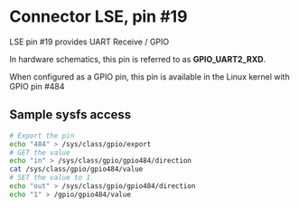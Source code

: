 # Connector LSE, pin #19

LSE pin #19 provides UART Receive / GPIO

In hardware schematics, this pin is referred to as **GPIO_UART2_RXD**.


When configured as a GPIO pin, this pin is available in the Linux kernel with GPIO pin #484

## Sample sysfs access
```bash
# Export the pin
echo "484" > /sys/class/gpio/export
# GET the value
echo "in" > /sys/class/gpio/gpio484/direction
cat /sys/class/gpio/gpio484/value
# SET the value to 1
echo "out" > /sys/class/gpio/gpio484/direction
echo "1" > /gpio/gpio484/value
```
